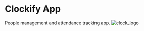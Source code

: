 # Clockify App
People management and attendance tracking app.
![clock_logo](https://github.com/X-Cloudy-X/Clockify_App/assets/118204628/09a5d3e0-c996-4186-86ce-f3c871d90c19)
